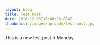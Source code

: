 ```yaml
---
layout: blog
title: Test Post
date: 2018-12-03T16:46:28.884Z
thumbnail: /images/uploads/test-post.jpg
---
```

This is a new test post fr Monday
